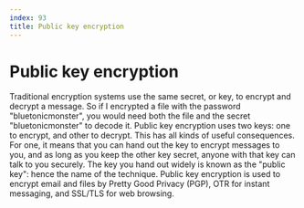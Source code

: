 ```yaml
---
index: 93
title: Public key encryption
---
```

# Public key encryption

Traditional encryption systems use the same secret, or key, to encrypt and decrypt a message. So if I encrypted a file with the password "bluetonicmonster", you would need both the file and the secret "bluetonicmonster" to decode it. Public key encryption uses two keys: one to encrypt, and other to decrypt. This has all kinds of useful consequences. For one, it means that you can hand out the key to encrypt messages to you, and as long as you keep the other key secret, anyone with that key can talk to you securely. The key you hand out widely is known as the "public key": hence the name of the technique. Public key encryption is used to encrypt email and files by Pretty Good Privacy  (PGP), OTR for instant messaging, and SSL/TLS for web browsing.